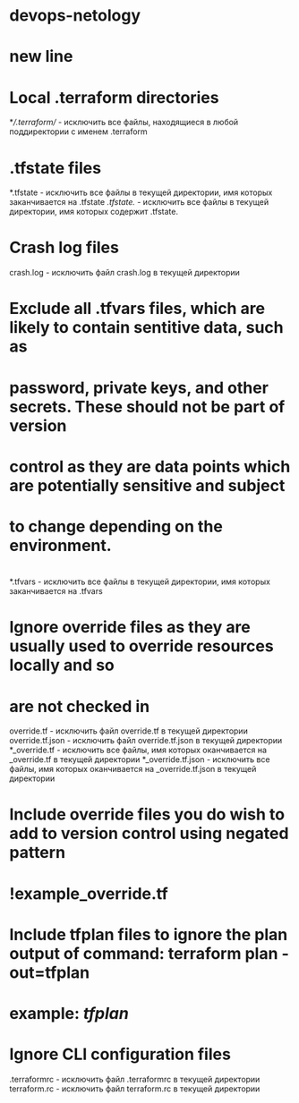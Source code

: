 # devops-netology
# new line
# Local .terraform directories
**/.terraform/* - исключить все файлы, находящиеся в любой поддиректории с именем .terraform

# .tfstate files
*.tfstate - исключить все файлы в текущей директории, имя которых заканчивается на .tfstate
*.tfstate.* - исключить все файлы в текущей директории, имя которых содержит .tfstate.

# Crash log files
crash.log - исключить файл crash.log в текущей директории

# Exclude all .tfvars files, which are likely to contain sentitive data, such as
# password, private keys, and other secrets. These should not be part of version
# control as they are data points which are potentially sensitive and subject
# to change depending on the environment.
#
*.tfvars - исключить все файлы в текущей директории, имя которых заканчивается на .tfvars

# Ignore override files as they are usually used to override resources locally and so
# are not checked in
override.tf - исключить файл override.tf в текущей директории
override.tf.json - исключить файл override.tf.json в текущей директории
*_override.tf - исключить все файлы, имя которых оканчивается на _override.tf в текущей директории
*_override.tf.json - исключить все файлы, имя которых оканчивается на _override.tf.json в текущей директории

# Include override files you do wish to add to version control using negated pattern
#
# !example_override.tf

# Include tfplan files to ignore the plan output of command: terraform plan -out=tfplan
# example: *tfplan*

# Ignore CLI configuration files
.terraformrc - исключить файл .terraformrc в текущей директории
terraform.rc - исключить файл terraform.rc в текущей директории
